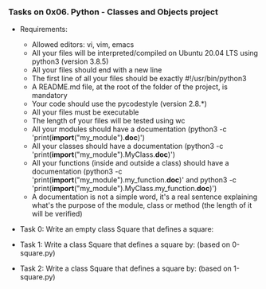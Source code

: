 ### Tasks on 0x06. Python - Classes and Objects project
- Requirements:
	- Allowed editors: vi, vim, emacs
	- All your files will be interpreted/compiled on Ubuntu 20.04 LTS using python3 (version 3.8.5)
	- All your files should end with a new line
	- The first line of all your files should be exactly #!/usr/bin/python3
	- A README.md file, at the root of the folder of the project, is mandatory
	- Your code should use the pycodestyle (version 2.8.\*)
	- All your files must be executable
	- The length of your files will be tested using wc
	- All your modules should have a documentation (python3 -c 'print(__import__("my_module").__doc__)')
	- All your classes should have a documentation (python3 -c 'print(__import__("my_module").MyClass.__doc__)')
	- All your functions (inside and outside a class) should have a documentation (python3 -c 'print(__import__("my_module").my_function.__doc__)' and python3 -c 'print(__import__("my_module").MyClass.my_function.__doc__)')
	- A documentation is not a simple word, it's a real sentence explaining what's the purpose of the module, class or method (the length of it will be verified)

- Task 0: Write an empty class Square that defines a square:
- Task 1: Write a class Square that defines a square by: (based on 0-square.py)
- Task 2: Write a class Square that defines a square by: (based on 1-square.py)
